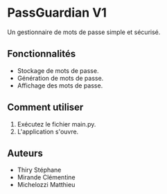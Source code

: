 # PassGuardian V1

Un gestionnaire de mots de passe simple et sécurisé.

## Fonctionnalités

- Stockage de mots de passe.
- Génération de mots de passe.
- Affichage des mots de passe.

## Comment utiliser

1. Exécutez le fichier main.py.
2. L'application s'ouvre.

## Auteurs

- Thiry Stéphane
- Mirande Clémentine
- Michelozzi Matthieu
